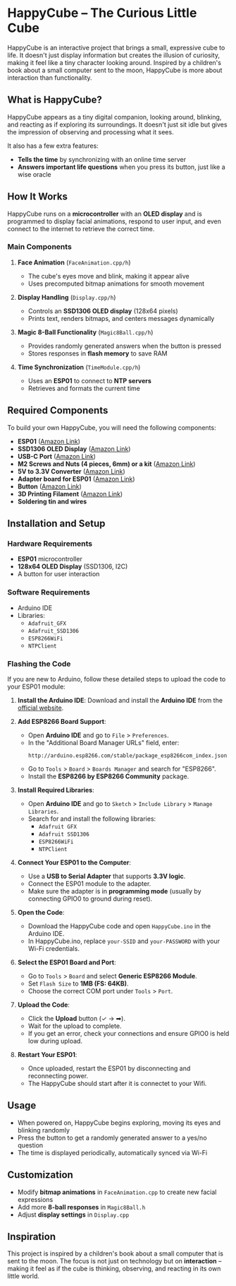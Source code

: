 # **HappyCube – The Curious Little Cube**

HappyCube is an interactive project that brings a small, expressive cube to life. It doesn't just display information but creates the illusion of curiosity, making it feel like a tiny character looking around. Inspired by a children's book about a small computer sent to the moon, HappyCube is more about interaction than functionality.

## **What is HappyCube?**

HappyCube appears as a tiny digital companion, looking around, blinking, and reacting as if exploring its surroundings. It doesn't just sit idle but gives the impression of observing and processing what it sees.

It also has a few extra features:

- **Tells the time** by synchronizing with an online time server
- **Answers important life questions** when you press its button, just like a wise oracle

## **How It Works**

HappyCube runs on a **microcontroller** with an **OLED display** and is programmed to display facial animations, respond to user input, and even connect to the internet to retrieve the correct time.

### **Main Components**

1. **Face Animation** (`FaceAnimation.cpp/h`)

   - The cube's eyes move and blink, making it appear alive
   - Uses precomputed bitmap animations for smooth movement

2. **Display Handling** (`Display.cpp/h`)

   - Controls an **SSD1306 OLED display** (128x64 pixels)
   - Prints text, renders bitmaps, and centers messages dynamically

3. **Magic 8-Ball Functionality** (`Magic8Ball.cpp/h`)

   - Provides randomly generated answers when the button is pressed
   - Stores responses in **flash memory** to save RAM

4. **Time Synchronization** (`TimeModule.cpp/h`)

   - Uses an **ESP01** to connect to **NTP servers**
   - Retrieves and formats the current time

## **Required Components**

To build your own HappyCube, you will need the following components:

- **ESP01** ([Amazon Link](https://amzn.to/4gP3Pmg))
- **SSD1306 OLED Display** ([Amazon Link](https://amzn.to/4gKW9Bc))
- **USB-C Port** ([Amazon Link](https://amzn.to/4gXwLZn))
- **M2 Screws and Nuts (4 pieces, 6mm) or a kit** ([Amazon Link](https://amzn.to/41fhJcw))
- **5V to 3.3V Converter** ([Amazon Link](https://amzn.to/4hUir4z))
- **Adapter board for ESP01** ([Amazon Link](https://amzn.to/4gJpQmm))
- **Button** ([Amazon Link](https://amzn.to/4gFSTqH))
- **3D Printing Filament** ([Amazon Link](https://amzn.to/3X2V80l))
- **Soldering tin and wires**

## **Installation and Setup**

### **Hardware Requirements**

- **ESP01** microcontroller
- **128x64 OLED Display** (SSD1306, I2C)
- A button for user interaction

### **Software Requirements**

- Arduino IDE
- Libraries:
  - `Adafruit_GFX`
  - `Adafruit_SSD1306`
  - `ESP8266WiFi`
  - `NTPClient`

### **Flashing the Code**

If you are new to Arduino, follow these detailed steps to upload the code to your ESP01 module:

1. **Install the Arduino IDE**: Download and install the **Arduino IDE** from the [official website](https://www.arduino.cc/en/software).

2. **Add ESP8266 Board Support**:

   - Open **Arduino IDE** and go to `File` > `Preferences`.
   - In the "Additional Board Manager URLs" field, enter:
     ```
     http://arduino.esp8266.com/stable/package_esp8266com_index.json
     ```
   - Go to `Tools` > `Board` > `Boards Manager` and search for "ESP8266".
   - Install the **ESP8266 by ESP8266 Community** package.

3. **Install Required Libraries**:

   - Open **Arduino IDE** and go to `Sketch` > `Include Library` > `Manage Libraries`.
   - Search for and install the following libraries:
     - `Adafruit GFX`
     - `Adafruit SSD1306`
     - `ESP8266WiFi`
     - `NTPClient`

4. **Connect Your ESP01 to the Computer**:

   - Use a **USB to Serial Adapter** that supports **3.3V logic**.
   - Connect the ESP01 module to the adapter.
   - Make sure the adapter is in **programming mode** (usually by connecting GPIO0 to ground during reset).

5. **Open the Code**:

   - Download the HappyCube code and open `HappyCube.ino` in the Arduino IDE.
   - In HappyCube.ino, replace `your-SSID` and `your-PASSWORD` with your Wi-Fi credentials.

6. **Select the ESP01 Board and Port**:

   - Go to `Tools` > `Board` and select **Generic ESP8266 Module**.
   - Set `Flash Size` to **1MB (FS: 64KB)**.
   - Choose the correct COM port under `Tools` > `Port`.

7. **Upload the Code**:

   - Click the **Upload** button (✓ → ➡).
   - Wait for the upload to complete.
   - If you get an error, check your connections and ensure GPIO0 is held low during upload.

8. **Restart Your ESP01**:

   - Once uploaded, restart the ESP01 by disconnecting and reconnecting power.
   - The HappyCube should start after it is connectet to your Wifi.

## **Usage**

- When powered on, HappyCube begins exploring, moving its eyes and blinking randomly
- Press the button to get a randomly generated answer to a yes/no question
- The time is displayed periodically, automatically synced via Wi-Fi

## **Customization**

- Modify **bitmap animations** in `FaceAnimation.cpp` to create new facial expressions
- Add more **8-ball responses** in `Magic8Ball.h`
- Adjust **display settings** in `Display.cpp`

## **Inspiration**

This project is inspired by a children's book about a small computer that is sent to the moon. The focus is not just on technology but on **interaction** – making it feel as if the cube is thinking, observing, and reacting in its own little world.

